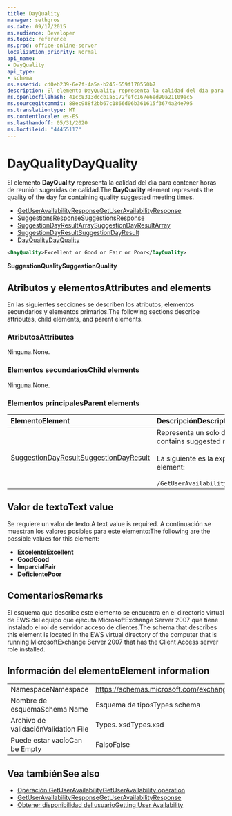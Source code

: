 ```yaml
---
title: DayQuality
manager: sethgros
ms.date: 09/17/2015
ms.audience: Developer
ms.topic: reference
ms.prod: office-online-server
localization_priority: Normal
api_name:
- DayQuality
api_type:
- schema
ms.assetid: cd0eb239-6e7f-4a5a-b245-659f170550b7
description: El elemento DayQuality representa la calidad del día para contener horas de reunión sugeridas de calidad.
ms.openlocfilehash: 41cc8313dccb1a5172fefc167e6ed90a21109ec5
ms.sourcegitcommit: 88ec988f2bb67c1866d06b361615f3674a24e795
ms.translationtype: MT
ms.contentlocale: es-ES
ms.lasthandoff: 05/31/2020
ms.locfileid: "44455117"
---
```

# <a name="dayquality"></a><span data-ttu-id="c85e2-103">DayQuality</span><span class="sxs-lookup"><span data-stu-id="c85e2-103">DayQuality</span></span>

<span data-ttu-id="c85e2-104">El elemento **DayQuality** representa la calidad del día para contener horas de reunión sugeridas de calidad.</span><span class="sxs-lookup"><span data-stu-id="c85e2-104">The **DayQuality** element represents the quality of the day for containing quality suggested meeting times.</span></span> 
  
- [<span data-ttu-id="c85e2-105">GetUserAvailabilityResponse</span><span class="sxs-lookup"><span data-stu-id="c85e2-105">GetUserAvailabilityResponse</span></span>](getuseravailabilityresponse.md)  
- [<span data-ttu-id="c85e2-106">SuggestionsResponse</span><span class="sxs-lookup"><span data-stu-id="c85e2-106">SuggestionsResponse</span></span>](suggestionsresponse.md) 
- [<span data-ttu-id="c85e2-107">SuggestionDayResultArray</span><span class="sxs-lookup"><span data-stu-id="c85e2-107">SuggestionDayResultArray</span></span>](suggestiondayresultarray.md)  
- [<span data-ttu-id="c85e2-108">SuggestionDayResult</span><span class="sxs-lookup"><span data-stu-id="c85e2-108">SuggestionDayResult</span></span>](suggestiondayresult.md) 
- [<span data-ttu-id="c85e2-109">DayQuality</span><span class="sxs-lookup"><span data-stu-id="c85e2-109">DayQuality</span></span>](dayquality.md)
  
```xml
<DayQuality>Excellent or Good or Fair or Poor</DayQuality>
```

<span data-ttu-id="c85e2-110">**SuggestionQuality**</span><span class="sxs-lookup"><span data-stu-id="c85e2-110">**SuggestionQuality**</span></span>

## <a name="attributes-and-elements"></a><span data-ttu-id="c85e2-111">Atributos y elementos</span><span class="sxs-lookup"><span data-stu-id="c85e2-111">Attributes and elements</span></span>

<span data-ttu-id="c85e2-112">En las siguientes secciones se describen los atributos, elementos secundarios y elementos primarios.</span><span class="sxs-lookup"><span data-stu-id="c85e2-112">The following sections describe attributes, child elements, and parent elements.</span></span>
  
### <a name="attributes"></a><span data-ttu-id="c85e2-113">Atributos</span><span class="sxs-lookup"><span data-stu-id="c85e2-113">Attributes</span></span>

<span data-ttu-id="c85e2-114">Ninguna.</span><span class="sxs-lookup"><span data-stu-id="c85e2-114">None.</span></span>
  
### <a name="child-elements"></a><span data-ttu-id="c85e2-115">Elementos secundarios</span><span class="sxs-lookup"><span data-stu-id="c85e2-115">Child elements</span></span>

<span data-ttu-id="c85e2-116">Ninguna.</span><span class="sxs-lookup"><span data-stu-id="c85e2-116">None.</span></span>
  
### <a name="parent-elements"></a><span data-ttu-id="c85e2-117">Elementos principales</span><span class="sxs-lookup"><span data-stu-id="c85e2-117">Parent elements</span></span>

|<span data-ttu-id="c85e2-118">**Elemento**</span><span class="sxs-lookup"><span data-stu-id="c85e2-118">**Element**</span></span>|<span data-ttu-id="c85e2-119">**Descripción**</span><span class="sxs-lookup"><span data-stu-id="c85e2-119">**Description**</span></span>|
|:-----|:-----|
|[<span data-ttu-id="c85e2-120">SuggestionDayResult</span><span class="sxs-lookup"><span data-stu-id="c85e2-120">SuggestionDayResult</span></span>](suggestiondayresult.md) <br/> |<span data-ttu-id="c85e2-121">Representa un solo día que contiene las horas de reunión sugeridas.</span><span class="sxs-lookup"><span data-stu-id="c85e2-121">Represents a single day that contains suggested meeting times.</span></span>  <br/><br/><span data-ttu-id="c85e2-122">La siguiente es la expresión XPath 2,0 a este elemento:</span><span class="sxs-lookup"><span data-stu-id="c85e2-122">The following is the XPath 2.0 expression to this element:</span></span><br/><br/>`/GetUserAvailabilityResponse/SuggestionsResponse/SuggestionDayResultArray/SuggestionDayResult[i]` <br/> |
   
## <a name="text-value"></a><span data-ttu-id="c85e2-123">Valor de texto</span><span class="sxs-lookup"><span data-stu-id="c85e2-123">Text value</span></span>

<span data-ttu-id="c85e2-124">Se requiere un valor de texto.</span><span class="sxs-lookup"><span data-stu-id="c85e2-124">A text value is required.</span></span> <span data-ttu-id="c85e2-125">A continuación se muestran los valores posibles para este elemento:</span><span class="sxs-lookup"><span data-stu-id="c85e2-125">The following are the possible values for this element:</span></span>
  
- <span data-ttu-id="c85e2-126">**Excelente**</span><span class="sxs-lookup"><span data-stu-id="c85e2-126">**Excellent**</span></span>   
- <span data-ttu-id="c85e2-127">**Good**</span><span class="sxs-lookup"><span data-stu-id="c85e2-127">**Good**</span></span>    
- <span data-ttu-id="c85e2-128">**Imparcial**</span><span class="sxs-lookup"><span data-stu-id="c85e2-128">**Fair**</span></span>    
- <span data-ttu-id="c85e2-129">**Deficiente**</span><span class="sxs-lookup"><span data-stu-id="c85e2-129">**Poor**</span></span>
    
## <a name="remarks"></a><span data-ttu-id="c85e2-130">Comentarios</span><span class="sxs-lookup"><span data-stu-id="c85e2-130">Remarks</span></span>

<span data-ttu-id="c85e2-131">El esquema que describe este elemento se encuentra en el directorio virtual de EWS del equipo que ejecuta MicrosoftExchange Server 2007 que tiene instalado el rol de servidor acceso de clientes.</span><span class="sxs-lookup"><span data-stu-id="c85e2-131">The schema that describes this element is located in the EWS virtual directory of the computer that is running MicrosoftExchange Server 2007 that has the Client Access server role installed.</span></span>
  
## <a name="element-information"></a><span data-ttu-id="c85e2-132">Información del elemento</span><span class="sxs-lookup"><span data-stu-id="c85e2-132">Element information</span></span>

|||
|:-----|:-----|
|<span data-ttu-id="c85e2-133">Namespace</span><span class="sxs-lookup"><span data-stu-id="c85e2-133">Namespace</span></span>  <br/> |https://schemas.microsoft.com/exchange/services/2006/types  <br/> |
|<span data-ttu-id="c85e2-134">Nombre de esquema</span><span class="sxs-lookup"><span data-stu-id="c85e2-134">Schema Name</span></span>  <br/> |<span data-ttu-id="c85e2-135">Esquema de tipos</span><span class="sxs-lookup"><span data-stu-id="c85e2-135">Types schema</span></span>  <br/> |
|<span data-ttu-id="c85e2-136">Archivo de validación</span><span class="sxs-lookup"><span data-stu-id="c85e2-136">Validation File</span></span>  <br/> |<span data-ttu-id="c85e2-137">Types. xsd</span><span class="sxs-lookup"><span data-stu-id="c85e2-137">Types.xsd</span></span>  <br/> |
|<span data-ttu-id="c85e2-138">Puede estar vacío</span><span class="sxs-lookup"><span data-stu-id="c85e2-138">Can be Empty</span></span>  <br/> |<span data-ttu-id="c85e2-139">Falso</span><span class="sxs-lookup"><span data-stu-id="c85e2-139">False</span></span>  <br/> |
   
## <a name="see-also"></a><span data-ttu-id="c85e2-140">Vea también</span><span class="sxs-lookup"><span data-stu-id="c85e2-140">See also</span></span>

- [<span data-ttu-id="c85e2-141">Operación GetUserAvailability</span><span class="sxs-lookup"><span data-stu-id="c85e2-141">GetUserAvailability operation</span></span>](getuseravailability-operation.md)  
- [<span data-ttu-id="c85e2-142">GetUserAvailabilityResponse</span><span class="sxs-lookup"><span data-stu-id="c85e2-142">GetUserAvailabilityResponse</span></span>](getuseravailabilityresponse.md)
- [<span data-ttu-id="c85e2-143">Obtener disponibilidad del usuario</span><span class="sxs-lookup"><span data-stu-id="c85e2-143">Getting User Availability</span></span>](https://msdn.microsoft.com/library/d4133fcb-9b0f-4e6b-aadf-a389da83516a%28Office.15%29.aspx)

